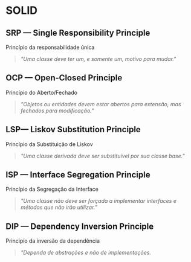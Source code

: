 # SOLID

## SRP — Single Responsibility Principle
Princípio da responsabilidade única
> _"Uma classe deve ter um, e somente um, motivo para mudar."_

## OCP — Open-Closed Principle
Princípio do Aberto/Fechado
> _"Objetos ou entidades devem estar abertos para extensão, mas fechados para modificação."_

## LSP— Liskov Substitution Principle
Princípio da Substituição de Liskov
> _"Uma classe derivada deve ser substituível por sua classe base."_

## ISP — Interface Segregation Principle
Princípio da Segregação da Interface
> _"Uma classe não deve ser forçada a implementar interfaces e métodos que não irão utilizar."_

## DIP — Dependency Inversion Principle
Principío da inversão da dependência
> _"Dependa de abstrações e não de implementações._